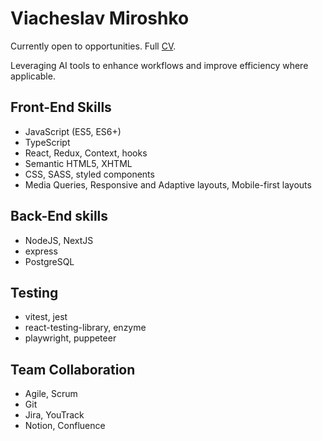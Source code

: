 # Viacheslav Miroshko

Currently open to opportunities. Full [CV](https://ctux.github.io/cv/).

Leveraging AI tools to enhance workflows and improve efficiency where applicable.

## Front-End Skills

* JavaScript (ES5, ES6+)
* TypeScript
* React, Redux, Context, hooks
* Semantic HTML5, XHTML
* CSS, SASS, styled components
* Media Queries, Responsive and Adaptive layouts, Mobile-first layouts

## Back-End skills

* NodeJS, NextJS
* express
* PostgreSQL

## Testing

* vitest, jest
* react-testing-library, enzyme
* playwright, puppeteer

## Team Collaboration

* Agile, Scrum
* Git
* Jira, YouTrack
* Notion, Confluence
